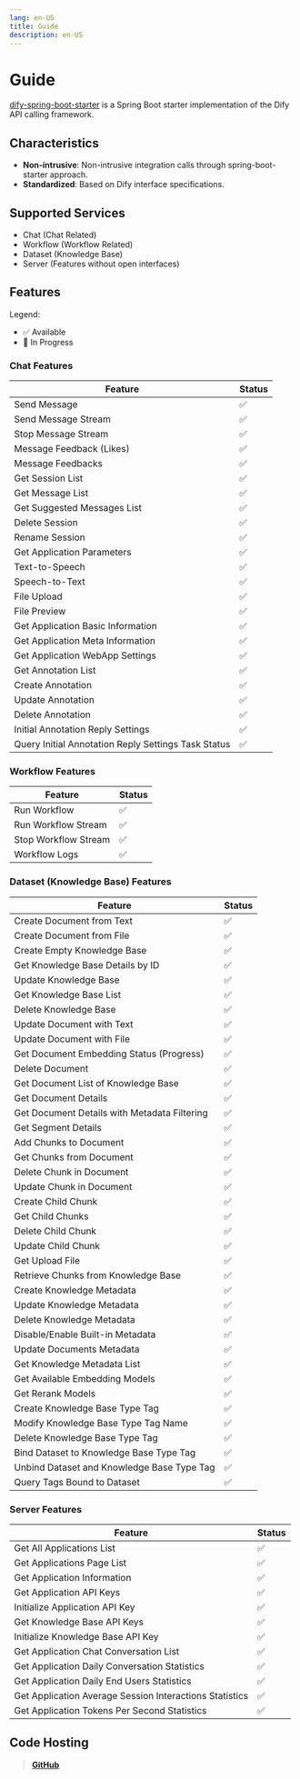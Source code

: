 ```yaml
---
lang: en-US
title: Guide
description: en-US
---
```


# Guide

[dify-spring-boot-starter](https://github.com/guoshiqiufeng/dify-spring-boot-starter) is a Spring Boot starter
implementation of the Dify API calling framework.

## Characteristics

- **Non-intrusive**: Non-intrusive integration calls through spring-boot-starter approach.
- **Standardized**: Based on Dify interface specifications.

## Supported Services

- Chat (Chat Related)
- Workflow (Workflow Related)
- Dataset (Knowledge Base)
- Server (Features without open interfaces)

## Features

Legend:

- ✅ Available
- 🚧 In Progress

### Chat Features

| Feature                                             | Status |
|-----------------------------------------------------|--------|
| Send Message                                        | ✅      |
| Send Message Stream                                 | ✅      |
| Stop Message Stream                                 | ✅      |
| Message Feedback (Likes)                            | ✅      |
| Message Feedbacks                                   | ✅      |
| Get Session List                                    | ✅      |
| Get Message List                                    | ✅      |
| Get Suggested Messages List                         | ✅      |
| Delete Session                                      | ✅      |
| Rename Session                                      | ✅      |
| Get Application Parameters                          | ✅      |
| Text-to-Speech                                      | ✅      |
| Speech-to-Text                                      | ✅      |
| File Upload                                         | ✅      |
| File Preview                                        | ✅      |
| Get Application Basic Information                   | ✅      |
| Get Application Meta Information                    | ✅      |
| Get Application WebApp Settings                     | ✅      |
| Get Annotation List                                 | ✅      |
| Create Annotation                                   | ✅      |
| Update Annotation                                   | ✅      |
| Delete Annotation                                   | ✅      |
| Initial Annotation Reply Settings                   | ✅      |
| Query Initial Annotation Reply Settings Task Status | ✅      |

### Workflow Features

| Feature              | Status |
|----------------------|--------|
| Run Workflow         | ✅      |
| Run Workflow Stream  | ✅      |
| Stop Workflow Stream | ✅      |
| Workflow Logs        | ✅      |

### Dataset (Knowledge Base) Features

| Feature                                      | Status |
|----------------------------------------------|--------|
| Create Document from Text                    | ✅      |
| Create Document from File                    | ✅      |
| Create Empty Knowledge Base                  | ✅      |
| Get Knowledge Base Details by ID             | ✅      |
| Update Knowledge Base                        | ✅      |
| Get Knowledge Base List                      | ✅      |
| Delete Knowledge Base                        | ✅      |
| Update Document with Text                    | ✅      |
| Update Document with File                    | ✅      |
| Get Document Embedding Status (Progress)     | ✅      |
| Delete Document                              | ✅      |
| Get Document List of Knowledge Base          | ✅      |
| Get Document Details                         | ✅      |
| Get Document Details with Metadata Filtering | ✅      |
| Get Segment Details                          | ✅      |
| Add Chunks to Document                       | ✅      |
| Get Chunks from Document                     | ✅      |
| Delete Chunk in Document                     | ✅      |
| Update Chunk in Document                     | ✅      |
| Create Child Chunk                           | ✅      |
| Get Child Chunks                             | ✅      |
| Delete Child Chunk                           | ✅      |
| Update Child Chunk                           | ✅      |
| Get Upload File                              | ✅      |
| Retrieve Chunks from Knowledge Base          | ✅      |
| Create Knowledge Metadata                    | ✅      |
| Update Knowledge Metadata                    | ✅      |
| Delete Knowledge Metadata                    | ✅      |
| Disable/Enable Built-in Metadata             | ✅      |
| Update Documents Metadata                    | ✅      |
| Get Knowledge Metadata List                  | ✅      |
| Get Available Embedding Models               | ✅      |
| Get Rerank Models                            | ✅      |
| Create Knowledge Base Type Tag               | ✅      |
| Modify Knowledge Base Type Tag Name          | ✅      |
| Delete Knowledge Base Type Tag               | ✅      |
| Bind Dataset to Knowledge Base Type Tag      | ✅      |
| Unbind Dataset and Knowledge Base Type Tag   | ✅      |
| Query Tags Bound to Dataset                  | ✅      |

### Server Features

| Feature                                           | Status |
|---------------------------------------------------|--------|
| Get All Applications List                         | ✅      |
| Get Applications Page List                        | ✅      |
| Get Application Information                       | ✅      |
| Get Application API Keys                          | ✅      |
| Initialize Application API Key                    | ✅      |
| Get Knowledge Base API Keys                       | ✅      |
| Initialize Knowledge Base API Key                 | ✅      |
| Get Application Chat Conversation List            | ✅      |
| Get Application Daily Conversation Statistics     | ✅      |
| Get Application Daily End Users Statistics        | ✅      |
| Get Application Average Session Interactions Statistics | ✅      |
| Get Application Tokens Per Second Statistics      | ✅      |

## Code Hosting

> **[GitHub](https://github.com/guoshiqiufeng/dify-spring-boot-starter)**
